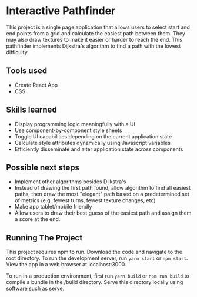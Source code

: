 # Interactive Pathfinder

This project is a single page application that allows users to select start and end points from a grid and calculate the easiest path between them.
They may also draw textures to make it easier or harder to reach the end. This pathfinder implements Dijkstra's algorithm to find a path with the lowest difficulty.

## Tools used

- Create React App
- CSS

## Skills learned

- Display programming logic meaningfully with a UI
- Use component-by-component style sheets
- Toggle UI capabilities depending on the current application state
- Calculate style attributes dynamically using Javascript variables
- Efficiently disseminate and alter application state across components

## Possible next steps

- Implement other algorithms besides Dijkstra's
- Instead of drawing the first path found, allow algorithm to find all easiest paths, then draw the most "elegant" path based on a predetermined set of metrics (e.g. fewest turns, fewest texture changes, etc)
- Make app tablet/mobile friendly
- Allow users to draw their best guess of the easiest path and assign them a score at the end.

## Running The Project

This project requires npm to run. Download the code and navigate to the root directory. To run the development server, run `yarn start` or `npm start`. View the app in a web browser at localhost:3000.

To run in a production environment, first run `yarn build` or `npm run build` to compile a bundle in the /build directory.
Serve this directory locally using software such as [serve](https://github.com/vercel/serve).
